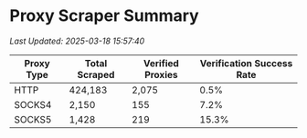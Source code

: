 # Proxy Scraper Summary

_Last Updated: 2025-03-18 15:57:40_

| Proxy Type | Total Scraped | Verified Proxies | Verification Success Rate |
|------------|--------------|------------------|--------------------------|
| HTTP | 424,183 | 2,075 | 0.5% |
| SOCKS4 | 2,150 | 155 | 7.2% |
| SOCKS5 | 1,428 | 219 | 15.3% |
